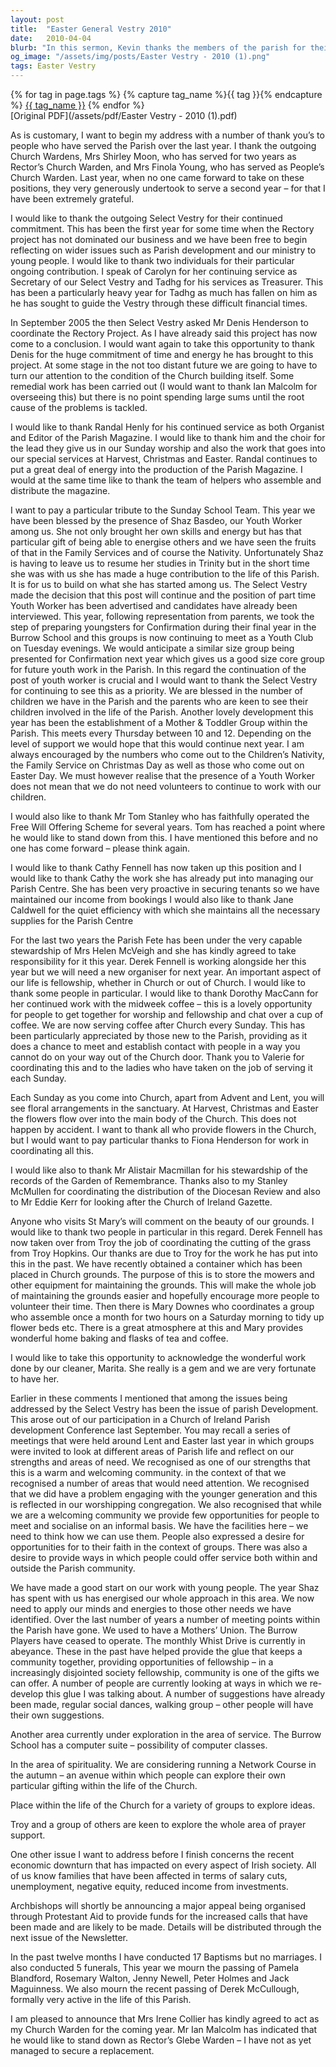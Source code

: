 ```yaml
---
layout: post
title:  "Easter General Vestry 2010"
date:   2010-04-04
blurb: "In this sermon, Kevin thanks the members of the parish for their service over the past year. He highlights the importance of community and fellowship, and acknowledges the challenges faced by the parish in engaging with the younger generation. He also discusses the impact of the economic downturn on the parish and the wider society."
og_image: "/assets/img/posts/Easter Vestry - 2010 (1).png"
tags: Easter Vestry
---    
```

<div class="tag-pills">
  {% for tag in page.tags %}
    {% capture tag_name %}{{ tag }}{% endcapture %}
    <a href="{{ site.baseurl }}/tag/{{ tag_name }}" class="tag-pill">{{ tag_name }}</a>
  {% endfor %}
</div>
[Original PDF](/assets/pdf/Easter Vestry - 2010 (1).pdf)

As is customary, I want to begin my address with a number of thank you’s to people who have served the Parish over the last year. I thank the outgoing Church Wardens, Mrs Shirley Moon, who has served for two years as Rector’s Church Warden, and Mrs Finola Young, who has served as People’s Church Warden. Last year, when no one came forward to take on these positions, they very generously undertook to serve a second year – for that I have been extremely grateful.

I would like to thank the outgoing Select Vestry for their continued commitment. This has been the first year for some time when the Rectory project has not dominated our business and we have been free to begin reflecting on wider issues such as Parish development and our ministry to young people. I would like to thank two individuals for their particular ongoing contribution. I speak of Carolyn for her continuing service as Secretary of our Select Vestry and Tadhg for his services as Treasurer. This has been a particularly heavy year for Tadhg as much has fallen on him as he has sought to guide the Vestry through these difficult financial times.

In September 2005 the then Select Vestry asked Mr Denis Henderson to coordinate the Rectory Project. As I have already said this project has now come to a conclusion. I would want again to take this opportunity to thank Denis for the huge commitment of time and energy he has brought to this project. At some stage in the not too distant future we are going to have to turn our attention to the condition of the Church building itself. Some remedial work has been carried out (I would want to thank Ian Malcolm for overseeing this) but there is no point spending large sums until the root cause of the problems is tackled.

I would like to thank Randal Henly for his continued service as both Organist and Editor of the Parish Magazine. I would like to thank him and the choir for the lead they give us in our Sunday worship and also the work that goes into our special services at Harvest, Christmas and Easter. Randal continues to put a great deal of energy into the production of the Parish Magazine. I would at the same time like to thank the team of helpers who assemble and distribute the magazine.

I want to pay a particular tribute to the Sunday School Team. This year we have been blessed by the presence of Shaz Basdeo, our Youth Worker among us. She not only brought her own skills and energy but has that particular gift of being able to energise others and we have seen the fruits of that in the Family Services and of course the Nativity. Unfortunately Shaz is having to leave us to resume her studies in Trinity but in the short time she was with us she has made a huge contribution to the life of this Parish. It is for us to build on what she has started among us. The Select Vestry made the decision that this post will continue and the position of part time Youth Worker has been advertised and candidates have already been interviewed. This year, following representation from parents, we took the step of preparing youngsters for Confirmation during their final year in the Burrow School and this groups is now continuing to meet as a Youth Club on Tuesday evenings. We would anticipate a similar size group being presented for Confirmation next year which gives us a good size core group for future youth work in the Parish. In this regard the continuation of the post of youth worker is crucial and I would want to thank the Select Vestry for continuing to see this as a priority. We are blessed in the number of children we have in the Parish and the parents who are keen to see their children involved in the life of the Parish. Another lovely development this year has been the establishment of a Mother & Toddler Group within the Parish. This meets every Thursday between 10 and 12. Depending on the level of support we would hope that this would continue next year. I am always encouraged by the numbers who come out to the Children’s Nativity, the Family Service on Christmas Day as well as those who come out on Easter Day. We must however realise that the presence of a Youth Worker does not mean that we do not need volunteers to continue to work with our children.

I would also like to thank Mr Tom Stanley who has faithfully operated the Free Will Offering Scheme for several years. Tom has reached a point where he would like to stand down from this. I have mentioned this before and no one has come forward – please think again.

I would like to thank Cathy Fennell has now taken up this position and I would like to thank Cathy the work she has already put into managing our Parish Centre. She has been very proactive in securing tenants so we have maintained our income from bookings I would also like to thank Jane Caldwell for the quiet efficiency with which she maintains all the necessary supplies for the Parish Centre

For the last two years the Parish Fete has been under the very capable stewardship of Mrs Helen McVeigh and she has kindly agreed to take responsibility for it this year. Derek Fennell is working alongside her this year but we will need a new organiser for next year. An important aspect of our life is fellowship, whether in Church or out of Church. I would like to thank some people in particular. I would like to thank Dorothy MacCann for her continued work with the midweek coffee – this is a lovely opportunity for people to get together for worship and fellowship and chat over a cup of coffee. We are now serving coffee after Church every Sunday. This has been particularly appreciated by those new to the Parish, providing as it does a chance to meet and establish contact with people in a way you cannot do on your way out of the Church door. Thank you to Valerie for coordinating this and to the ladies who have taken on the job of serving it each Sunday.

Each Sunday as you come into Church, apart from Advent and Lent, you will see floral arrangements in the sanctuary. At Harvest, Christmas and Easter the flowers flow over into the main body of the Church. This does not happen by accident. I want to thank all who provide flowers in the Church, but I would want to pay particular thanks to Fiona Henderson for work in coordinating all this.

I would like also to thank Mr Alistair Macmillan for his stewardship of the records of the Garden of Remembrance. Thanks also to my Stanley McMullen for coordinating the distribution of the Diocesan Review and also to Mr Eddie Kerr for looking after the Church of Ireland Gazette.

Anyone who visits St Mary’s will comment on the beauty of our grounds. I would like to thank two people in particular in this regard. Derek Fennell has now taken over from Troy the job of coordinating the cutting of the grass from Troy Hopkins. Our thanks are due to Troy for the work he has put into this in the past. We have recently obtained a container which has been placed in Church grounds. The purpose of this is to store the mowers and other equipment for maintaining the grounds. This will make the whole job of maintaining the grounds easier and hopefully encourage more people to volunteer their time. Then there is Mary Downes who coordinates a group who assemble once a month for two hours on a Saturday morning to tidy up flower beds etc. There is a great atmosphere at this and Mary provides wonderful home baking and flasks of tea and coffee.

I would like to take this opportunity to acknowledge the wonderful work done by our cleaner, Marita. She really is a gem and we are very fortunate to have her.

Earlier in these comments I mentioned that among the issues being addressed by the Select Vestry has been the issue of parish Development. This arose out of our participation in a Church of Ireland Parish development Conference last September. You may recall a series of meetings that were held around Lent and Easter last year in which groups were invited to look at different areas of Parish life and reflect on our strengths and areas of need. We recognised as one of our strengths that this is a warm and welcoming community. in the context of that we recognised a number of areas that would need attention. We recognised that we did have a problem engaging with the younger generation and this is reflected in our worshipping congregation. We also recognised that while we are a welcoming community we provide few opportunities for people to meet and socialise on an informal basis. We have the facilities here – we need to think how we can use them. People also expressed a desire for opportunities for to their faith in the context of groups. There was also a desire to provide ways in which people could offer service both within and outside the Parish community.

We have made a good start on our work with young people. The year Shaz has spent with us has energised our whole approach in this area. We now need to apply our minds and energies to those other needs we have identified. Over the last number of years a number of meeting points within the Parish have gone. We used to have a Mothers’ Union. The Burrow Players have ceased to operate. The monthly Whist Drive is currently in abeyance. These in the past have helped provide the glue that keeps a community together, providing opportunities of fellowship – in a increasingly disjointed society fellowship, community is one of the gifts we can offer. A number of people are currently looking at ways in which we re-develop this glue I was talking about. A number of suggestions have already been made, regular social dances, walking group – other people will have their own suggestions.

Another area currently under exploration in the area of service. The Burrow School has a computer suite – possibility of computer classes.

In the area of spirituality. We are considering running a Network Course in the autumn – an avenue within which people can explore their own particular gifting within the life of the Church.

Place within the life of the Church for a variety of groups to explore ideas.

Troy and a group of others are keen to explore the whole area of prayer support.

One other issue I want to address before I finish concerns the recent economic downturn that has impacted on every aspect of Irish society. All of us know families that have been affected in terms of salary cuts, unemployment, negative equity, reduced income from investments.

Archbishops will shortly be announcing a major appeal being organised through Protestant Aid to provide funds for the increased calls that have been made and are likely to be made. Details will be distributed through the next issue of the Newsletter.

In the past twelve months I have conducted 17 Baptisms but no marriages. I also conducted 5 funerals, This year we mourn the passing of Pamela Blandford, Rosemary Walton, Jenny Newell, Peter Holmes and Jack Maguinness. We also mourn the recent passing of Derek McCullough, formally very active in the life of this Parish.

I am pleased to announce that Mrs Irene Collier has kindly agreed to act as my Church Warden for the coming year. Mr Ian Malcolm has indicated that he would like to stand down as Rector’s Glebe Warden – I have not as yet managed to secure a replacement.

